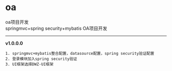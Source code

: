 # oa
oa项目开发  
springmvc+spring security+mybatis OA项目开发  

---
__v1.0.0.0__  

	1. springmvc+mybatis整合配置，datasource配置，spring security验证配置  
	2. 登录模块加入spring security验证  
	3. UI框架选择DWZ-UI框架  

